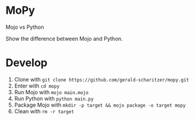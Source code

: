 # MoPy

Mojo vs Python

Show the difference between Mojo and Python.

# Develop

1. Clone with `git clone https://github.com/gerald-scharitzer/mopy.git`
2. Enter with `cd mopy`
3. Run Mojo with `mojo main.mojo`
4. Run Python with `python main.py`
5. Package Mojo with `mkdir -p target && mojo package -o target mopy`
6. Clean with `rm -r target`
